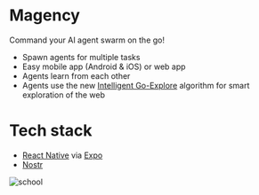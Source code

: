 # Magency

Command your AI agent swarm on the go!

- Spawn agents for multiple tasks
- Easy mobile app (Android & iOS) or web app
- Agents learn from each other
- Agents use the new [Intelligent Go-Explore](https://x.com/jeffclune/status/1797541076024308135) algorithm for smart exploration of the web

# Tech stack
- [React Native](https://reactnative.dev/) via [Expo](https://expo.dev/)
- [Nostr](https://github.com/nostr-protocol/nostr)

![school](https://github.com/AtlantisPleb/magency/assets/14167547/e2193a2f-e5e1-43b4-b6cf-67e1d335d524)
